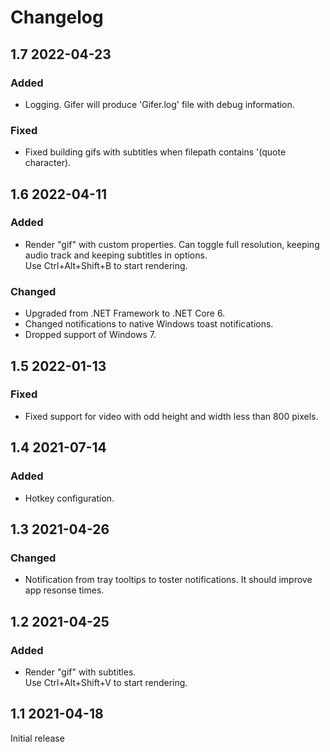 # Changelog

## 1.7 2022-04-23

### Added
- Logging. Gifer will produce 'Gifer.log' file with debug information.

### Fixed
- Fixed building gifs with subtitles when filepath contains '(quote character).

## 1.6 2022-04-11

### Added
- Render "gif" with custom properties. Can toggle full resolution, keeping audio track and keeping subtitles in options.  
  Use Ctrl+Alt+Shift+B to start rendering.

### Changed
- Upgraded from .NET Framework to .NET Core 6.
- Changed notifications to native Windows toast notifications.
- Dropped support of Windows 7.

## 1.5 2022-01-13

### Fixed
- Fixed support for video with odd height and width less than 800 pixels.

## 1.4 2021-07-14

### Added
- Hotkey configuration.

## 1.3 2021-04-26

### Changed
- Notification from tray tooltips to toster notifications. It should improve app resonse times.

## 1.2 2021-04-25

### Added
- Render "gif" with subtitles.  
  Use Ctrl+Alt+Shift+V to start rendering.

## 1.1 2021-04-18

Initial release

